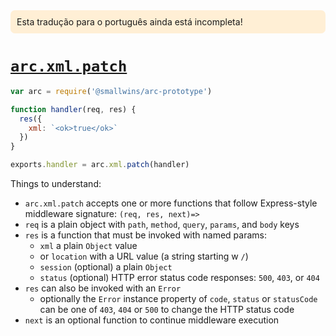 <div style=background:papayawhip;padding:10px;border-radius:7px;>Esta tradução para o português ainda está incompleta!</div>

# <a id=arc.xml.patch href=#arc.xml.patch>`arc.xml.patch`</a>

```javascript
var arc = require('@smallwins/arc-prototype')

function handler(req, res) {
  res({
    xml: `<ok>true</ok>`
  })
}

exports.handler = arc.xml.patch(handler)
```

Things to understand:

- `arc.xml.patch` accepts one or more functions that follow Express-style middleware signature: `(req, res, next)=>`
- `req` is a plain object with `path`, `method`, `query`, `params`, and `body` keys
- `res` is a function that must be invoked with named params: 
  - `xml` a plain `Object` value
  - or `location` with a URL value (a string starting w `/`)
  - `session` (optional) a plain `Object`
  - `status` (optional) HTTP error status code responses: `500`, `403`, or `404`
- `res` can also be invoked with an `Error`
  - optionally the `Error` instance property of `code`, `status` or `statusCode` can be one of `403`, `404` or `500` to change the HTTP status code
- `next` is an optional function to continue middleware execution
